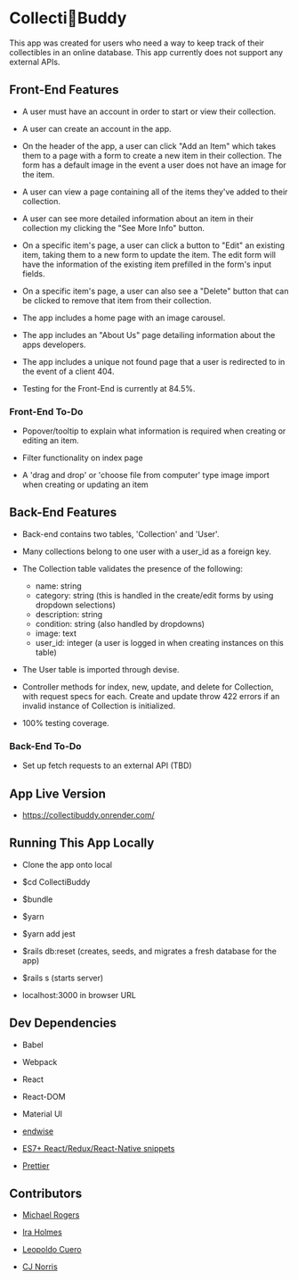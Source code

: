 # Collecti🤖Buddy

This app was created for users who need a way to keep track of their collectibles in an online database. This app currently does not support any external APIs.

## Front-End Features

- A user must have an account in order to start or view their collection.

- A user can create an account in the app.

- On the header of the app, a user can click "Add an Item" which takes them to a page with a form to create a new item in their collection. The form has a default image in the event a user does not have an image for the item.

- A user can view a page containing all of the items they've added to their collection.

- A user can see more detailed information about an item in their collection my clicking the "See More Info" button.

- On a specific item's page, a user can click a button to "Edit" an existing item, taking them to a new form to update the item. The edit form will have the information of the existing item prefilled in the form's input fields.

- On a specific item's page, a user can also see a "Delete" button that can be clicked to remove that item from their collection.

- The app includes a home page with an image carousel.

- The app includes an "About Us" page detailing information about the apps developers.

- The app includes a unique not found page that a user is redirected to in the event of a client 404.

- Testing for the Front-End is currently at 84.5%.

### Front-End To-Do

- Popover/tooltip to explain what information is required when creating or editing an item.

- Filter functionality on index page

- A 'drag and drop' or 'choose file from computer' type image import when creating or updating an item

## Back-End Features

- Back-end contains two tables, 'Collection' and 'User'.

- Many collections belong to one user with a user_id as a foreign key.

- The Collection table validates the presence of the following:

  - name: string
  - category: string (this is handled in the create/edit forms by using dropdown selections)
  - description: string
  - condition: string (also handled by dropdowns)
  - image: text
  - user_id: integer (a user is logged in when creating instances on this table)

- The User table is imported through devise.

- Controller methods for index, new, update, and delete for Collection, with request specs for each. Create and update throw 422 errors if an invalid instance of Collection is initialized.

- 100% testing coverage.

### Back-End To-Do

- Set up fetch requests to an external API (TBD)

## App Live Version

- https://collectibuddy.onrender.com/

## Running This App Locally

- Clone the app onto local

- $cd CollectiBuddy

- $bundle

- $yarn

- $yarn add jest

- $rails db:reset (creates, seeds, and migrates a fresh database for the app)

- $rails s (starts server)

- localhost:3000 in browser URL

## Dev Dependencies

- Babel

- Webpack

- React

- React-DOM

- Material UI

- [endwise](https://github.com/kaiwood/vscode-endwise)

- [ES7+ React/Redux/React-Native snippets](https://marketplace.visualstudio.com/items?itemName=dsznajder.es7-react-js-snippets)

- [Prettier](https://marketplace.visualstudio.com/items?itemName=esbenp.prettier-vscode)

## Contributors

- [Michael Rogers](https://github.com/mikerogers04)

- [Ira Holmes](https://github.com/iraholmes)

- [Leopoldo Cuero](https://github.com/Melaza6)

- [CJ Norris](https://github.com/cmnorrisii)
